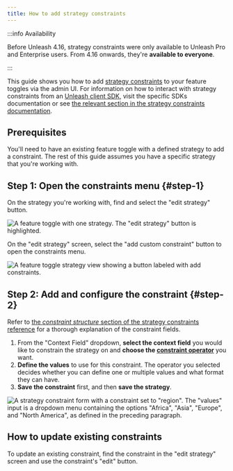 ```yaml
---
title: How to add strategy constraints
---
```


:::info Availability

Before Unleash 4.16, strategy constraints were only available to Unleash Pro and Enterprise users. From 4.16 onwards, they're **available to everyone**.

:::

This guide shows you how to add [strategy constraints](../advanced/strategy-constraints.md) to your feature toggles via the admin UI. For information on how to interact with strategy constraints from an [Unleash client SDK](../sdks/index.md), visit the specific SDKs documentation or see [the relevant section in the strategy constraints documentation](../advanced/strategy-constraints.md#sdks 'strategy constraints documentation, section on interacting with constraints from client SDKs').

## Prerequisites

You'll need to have an existing feature toggle with a defined strategy to add a constraint. The rest of this guide assumes you have a specific strategy that you're working with.

## Step 1: Open the constraints menu {#step-1}

On the strategy you're working with, find and select the "edit strategy" button.

![A feature toggle with one strategy. The "edit strategy" button is highlighted.](/img/create-toggle-edit-strategy.png)

On the "edit strategy" screen, select the "add custom constraint" button to open the constraints menu.

![A feature toggle strategy view showing a button labeled with add constraints.](/img/add-constraint.png)

## Step 2: Add and configure the constraint {#step-2}

Refer to [the _constraint structure_ section of the strategy constraints reference](../advanced/strategy-constraints.md#constraint-structure) for a thorough explanation of the constraint fields.

1. From the "Context Field" dropdown, **select the context field** you would like to constrain the strategy on and **choose the [constraint operator](../advanced/strategy-constraints.md#strategy-constraint-operators)** you want.
2. **Define the values** to use for this constraint. The operator you selected decides whether you can define one or multiple values and what format they can have.
3. **Save the constraint** first, and then **save the strategy**.

![A strategy constraint form with a constraint set to "region". The "values" input is a dropdown menu containing the options "Africa", "Asia", "Europe", and "North America", as defined in the preceding paragraph.](/img/constraints-add-to-strategy.png)

## How to update existing constraints

To update an existing constraint, find the constraint in the "edit strategy" screen and use the constraint's "edit" button.
